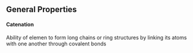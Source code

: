 ## General Properties

#### Catenation
Ability of elemen to form long chains or ring structures by linking its atoms with one another through covalent bonds 

